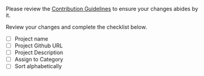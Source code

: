 Please review the [Contribution Guidelines](https://github.com/omarabid/Built-With-Cloudflare-Workers/blob/master/CONTRIBUTING.md) to ensure your changes abides by it.

Review your changes and complete the checklist below.

- [ ] Project name
- [ ] Project Github URL
- [ ] Project Description
- [ ] Assign to Category
- [ ] Sort alphabetically
